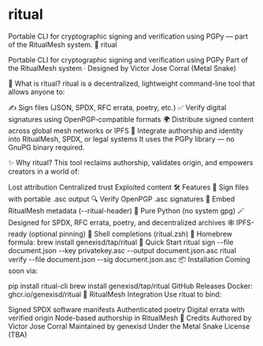 # ritual
 Portable CLI for cryptographic signing and verification using PGPy — part of the RitualMesh system.
📜 ritual

Portable CLI for cryptographic signing and verification using PGPy
Part of the RitualMesh system · Designed by Victor Jose Corral (Metal Snake)

🔐 What is ritual?
ritual is a decentralized, lightweight command-line tool that allows anyone to:

✍️ Sign files (JSON, SPDX, RFC errata, poetry, etc.)
✅ Verify digital signatures using OpenPGP-compatible formats
🌍 Distribute signed content across global mesh networks or IPFS
🔗 Integrate authorship and identity into RitualMesh, SPDX, or legal systems
It uses the PGPy library — no GnuPG binary required.

✨ Why ritual?
This tool reclaims authorship, validates origin, and empowers creators in a world of:

Lost attribution
Centralized trust
Exploited content
🛠 Features
🔏 Sign files with portable .asc output
🔍 Verify OpenPGP .asc signatures
🧬 Embed RitualMesh metadata (--ritual-header)
🧠 Pure Python (no system gpg)
🪄 Designed for SPDX, RFC errata, poetry, and decentralized archives
🕸 IPFS-ready (optional pinning)
🧪 Shell completions (ritual.zsh)
🍺 Homebrew formula: brew install genexisd/tap/ritual
🚀 Quick Start
ritual sign --file document.json --key privatekey.asc --output document.json.asc
ritual verify --file document.json --sig document.json.asc
📦 Installation
Coming soon via:

pip install ritual-cli
brew install genexisd/tap/ritual
GitHub Releases
Docker: ghcr.io/genexisd/ritual
🔮 RitualMesh Integration
Use ritual to bind:

Signed SPDX software manifests
Authenticated poetry
Digital errata with verified origin
Node-based authorship in RitualMesh
🧙 Credits
Authored by Victor Jose Corral
Maintained by genexisd
Under the Metal Snake License (TBA)
